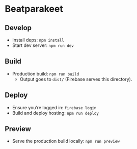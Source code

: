 # Beatparakeet

## Develop

- Install deps: `npm install`
- Start dev server: `npm run dev`

## Build

- Production build: `npm run build`
  - Output goes to `dist/` (Firebase serves this directory).

## Deploy

- Ensure you’re logged in: `firebase login`
- Build and deploy hosting: `npm run deploy`

## Preview

- Serve the production build locally: `npm run preview`
